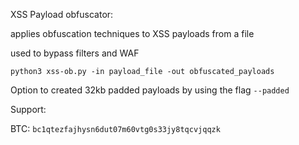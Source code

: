 XSS Payload obfuscator:

applies obfuscation techniques to XSS payloads from a file

used to bypass filters and WAF

`python3 xss-ob.py -in payload_file -out obfuscated_payloads`

Option to created 32kb padded payloads by using the flag `--padded`


Support:

BTC: `bc1qtezfajhysn6dut07m60vtg0s33jy8tqcvjqqzk`
